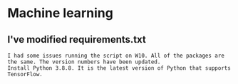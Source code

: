 # Machine learning
## I've modified requirements.txt
    I had some issues running the script on W10. All of the packages are the same. The version numbers have been updated.
    Install Python 3.8.8. It is the latest version of Python that supports TensorFlow.